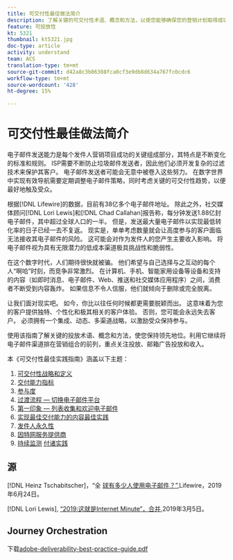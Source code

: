 ```yaml
---
title: 可交付性最佳做法简介
description: 了解关键的可交付性术语、概念和方法，以使您能够确保您的营销计划取得成功。
feature: 可投放性
kt: 5321
thumbnail: kt5321.jpg
doc-type: article
activity: understand
team: ACS
translation-type: tm+mt
source-git-commit: d42a8c3b06308fca0cf3e9db8d634a767fc0cdc6
workflow-type: tm+mt
source-wordcount: '428'
ht-degree: 15%

---
```



# 可交付性最佳做法简介

电子邮件发送能力是每个发件人营销项目成功的关键组成部分，其特点是不断变化的标准和规则。 ISP需要不断防止垃圾邮件发送者，因此他们必须开发复杂的过滤技术来保护其客户。 电子邮件发送者可能会无意中被卷入这些努力。 在数字世界中实现有效导航需要定期调整电子邮件策略，同时考虑关键的可交付性趋势，以便最好地触及受众。

根据[!DNL Lifewire]的数据，目前有38亿多个电子邮件地址。 除此之外，社交媒体顾问[!DNL Lori Lewis]和[!DNL Chad Callahan]报告称，每分钟发送1.88亿封电子邮件，其中超过全球人口的一半。 但是，发送最大量电子邮件以实现最低转化率的日子已经一去不复返。 现实是，单单考虑数量就会让高度参与的客户面临无法接收其电子邮件的风险。 这可能会对作为发件人的您产生主要收入影响。 将电子邮件视为具有无限潜力的低成本渠道极具挑战性和脆弱性。

在这个数字时代，人们期待很快就被骗。 他们希望与自己选择与之互动的每个人“啊哈”时刻，而竞争非常激烈。 在计算机、手机、智能家用设备等设备和支持的内容（如即时消息、电子邮件、Web、推送和社交媒体应用程序）之间，消费者不断受到内容轰炸。 如果信息不令人信服，他们就倾向于删除或完全脱离。

让我们面对现实吧。 如今，你比以往任何时候都更需要脱颖而出。 这意味着为您的客户提供独特、个性化和极其相关的客户体验。 否则，您可能会永远失去客户。 必须拥有一个集成、动态、多渠道战略，以激励受众保持参与。

使用该指南了解关键的投放术语、概念和方法，使您保持领先地位。利用它继续将电子邮件渠道排在营销组合的前列，重点关注投放、邮箱广告投放和收入。

本《可交付性最佳实践指南》涵盖以下主题：

1. [可交付性战略和定义](/help/deliverability-strategy-and-definition.md)
2. [交付能力指标](/help/metrics/metrics-overview.md)
3. [参与度](/help/engagement.md)
4. [过渡流程 — 切换电子邮件平台](/help/transition-process/switching-email-platforms.md)
5. [第一印象 — 列表收集和欢迎电子邮件](/help/first-impressions/address-collection-and-list-growth.md)
6. [实现最佳交付能力的内容最佳实践](/help/content-best-practices-for-optimal-delivery.md)
7. [发件人永久性](/help/sender-permanence.md)
8. [因特网服务提供商](/help/internet-service-provider-specifics/overview.md)
9. [持续监测](/help/ongoing-monitoring.md)
   [付诸实践](/help/putting-it-in-practice.md)

## 源

[!DNL Heinz Tschabitscher]，“全 [球有多少人使用电子邮件？”](https://www.lifewire.com/how-many-email-users-are-there-1171213),Lifewire，2019年6月24日。

[!DNL Lori Lewis],  [“2019:这就是Internet Minute”，合并](https://www.allaccess.com/merge/archive/29580/2019-this-is-what-happens-in-an-internet-minute),2019年3月5日。

## Journey Orchestration

下载[adobe-deliverability-best-practice-guide.pdf](/help/assets/adobe-deliverability-best-practice-guide.pdf)
